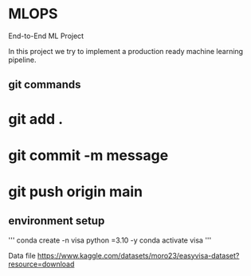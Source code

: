 # MLOPS
End-to-End ML Project

In this project we try to implement a production ready machine learning pipeline.

## git commands

# git add . 
# git commit -m message
# git push origin main

## environment setup
'''
conda create -n visa python =3.10 -y
conda activate visa
'''

Data file
https://www.kaggle.com/datasets/moro23/easyvisa-dataset?resource=download
